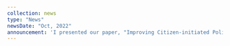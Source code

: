 ```yaml
---
collection: news
type: "News"
newsDate: "Oct, 2022"
announcement: 'I presented our paper, "Improving Citizen-initiated Police Reform Efforts through Interactive Design: A Case Study in Allegheny" with Blair and Eliana at EAAMO 2022. It features our Allegeny County Policing Project investigating easy-to-navigate ways for citizens, researchers, and activists interested in more police accountability.'
---
```

